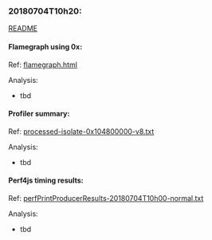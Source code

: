 ### 20180704T10h20:

[README](../README.md)

#### Flamegraph using 0x:
Ref: [flamegraph.html](./flamegraph.html)

Analysis:
- tbd

#### Profiler summary: 
Ref: [processed-isolate-0x104800000-v8.txt](./processed-isolate-0x104800000-v8.txt)

Analysis:
- tbd

#### Perf4js timing results: 
Ref: [perfPrintProducerResults-20180704T10h00-normal.txt](./perfPrintProducerResults-20180704T10h00-normal.txt)

Analysis:
- tbd
